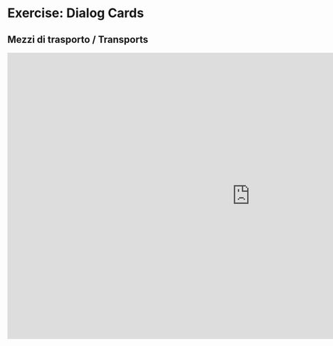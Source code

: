 <h1> Exercise: Dialog Cards </h1>

<h2> Mezzi di trasporto / Transports </h2>

<iframe src="https://h5p.org/h5p/embed/364510" width="1090" height="642" frameborder="0" allowfullscreen="allowfullscreen"></iframe><script src="https://h5p.org/sites/all/modules/h5p/library/js/h5p-resizer.js" charset="UTF-8"></script>

